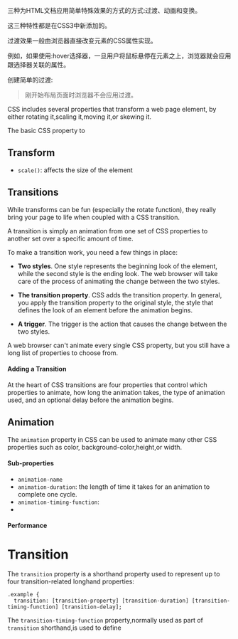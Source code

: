 三种为HTML文档应用简单特殊效果的方式的方式:过渡、动画和变换。

这三种特性都是在CSS3中新添加的。

过渡效果一般由浏览器直接改变元素的CSS属性实现。

例如，如果使用:hover选择器，一旦用户将鼠标悬停在元素之上，浏览器就会应用跟选择器关联的属性。

创建简单的过渡:

> 刚开始布局页面时浏览器不会应用过渡。

CSS includes several properties that transform a web page element, by either rotating it,scaling it,moving it,or skewing it.

The basic CSS property to 

## Transform

- `scale()`: affects the size of the element

## Transitions

While transforms can be fun (especially the rotate function), they really bring your page to life when coupled with a CSS transition.

A transition is simply an animation from one set of CSS properties to another set over a specific amount of time.

To make a transition work, you need a few things in place:

- **Two styles**. One style represents the beginning look of the element, while the second style is the ending look. The web browser will take care of the process of animating the change between the two styles.

- **The transition property**. CSS adds the transition property. In general, you apply the transition property to the original style, the style that defines the look of an element before the animation begins.

- **A trigger**. The trigger is the action that causes the change between the two styles.

A web browser can't animate every single CSS property, but you still have a long list of properties to choose from.

#### Adding a Transition

At the heart of CSS transitions are four properties that control which properties to animate, how long the animation takes, the type of animation used, and an optional delay before the animation begins.

## Animation


The `animation` property in CSS can be used to animate many other CSS properties such as color, background-color,height,or width.

#### Sub-properties
- `animation-name`
- `animation-duration`: the length of time it takes for an animation to complete one cycle.
- `animation-timing-function`: 
- 

#### Performance

# Transition
The `transition` property is a shorthand property used to represent up to four transition-related longhand properties:

    .example {
      transition: [transition-property] [transition-duration] [transition-timing-function] [transition-delay];
      
The `transition-timing-function` property,normally used as part of `transition` shorthand,is used to define 